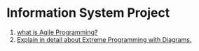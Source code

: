# Information System Project

1. [what is Agile Programming?](./Documentation.md/#agile-development)
2. [Explain in detail about Extreme Programming with Diagrams.](./Documentation.md/#extreme-programming)  
